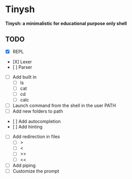 # Tinysh

**Tinysh: a minimalistic for educational purpose only shell**

## TODO  

- [X] REPL
- [X] Lexer
- [ ] Parser
- [ ] Add built in
    - [ ] ls
    - [ ] cat
    - [ ] cd
    - [ ] calc
- [ ] Launch command from the shell in the user PATH
- [ ] Add new folders to path
- [ ] Add autocompletion
- [ ] Add hinting
- [ ] Add redirection in files
    - [ ] \>
    - [ ] \<
    - [ ] \>>
    - [ ] \<<
- [ ] Add piping
- [ ] Customize the prompt
